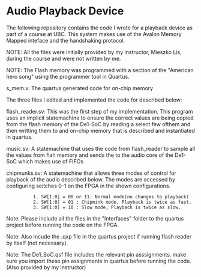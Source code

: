 # Audio Playback Device
The following repository contains the code I wrote for a playback device as part of a course at UBC. This system makes use of the Avalon Memory Mapped inteface and the handshaking protocol.

NOTE: All the files were initially provided by my instructor, Mieszko Lis, during the course and were not written by me.

NOTE: The Flash memory was programmed with a section of the "American hero song" using the programmer tool in Quartus.

s_mem.v: The quartus generated code for on-chip memory

The three files I edited and implemented the code for described below:

flash_reader.sv: This was the first step of my implementation. This program uses an implicit statemachine to ensure the correct values are being copied from the flash memory of the De1-SoC by reading a select few ofthem and then writting them to and on-chip memory that is described and instantiated in quartus.

music.sv: A statemachine that uses the code from flash_reader to sample all the values from flah memory and sends the to the audio core of the De1-SoC which makes use of FIFOs

chipmunks.sv: A statemachine that allows three modes of control for playback of the audio described below. The modes are accessed by configuring seitches 0-1 on the FPGA in the shown configurations.
               
              1. SW[1:0] = 00 or 11: Normal mode(no changes to playback)
              2. SW[1:0] = 01 : Chipmink mode, Playback is twice as fast.
              3. SW[1:0] = 10 : Slow mode, Playback is twice as slow.
              
 Note: Please include all the files in the "Interfaces" folder to the quartus project before running the code on the FPGA.
 
 Note: Also incude the .qxp file in the quartus project if running flash reader by itself (not necessary).
 
 Note: The De1_SoC.qsf file includes the relevant pin asssignments. make sure you import these pin assignments in quartus before running the code. (Also provided by my instructor)
